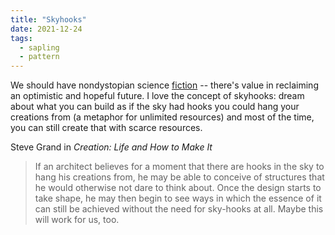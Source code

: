 ```yaml
---
title: "Skyhooks"
date: 2021-12-24
tags:
  - sapling
  - pattern
---
```


We should have nondystopian science [fiction](thoughts/fiction.md) -- there's value in reclaiming an optimistic and hopeful future. I love the concept of skyhooks: dream about what you can build as if the sky had hooks you could hang your creations from (a metaphor for unlimited resources) and most of the time, you can still create that with scarce resources.

Steve Grand in _Creation: Life and How to Make It_

> If an architect believes for a moment that there are hooks in the sky to hang his creations from, he may be able to conceive of structures that he would otherwise not dare to think about. Once the design starts to take shape, he may then begin to see ways in which the essence of it can still be achieved without the need for sky-hooks at all. Maybe this will work for us, too.


